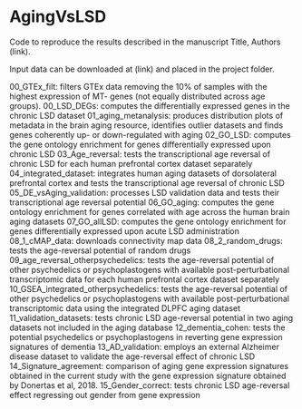 # AgingVsLSD

Code to reproduce the results described in the manuscript Title, Authors (link).

Input data can be downloaded at (link) and placed in the project folder.

00_GTEx_filt: filters GTEx data removing the 10% of samples with the highest expression of MT- genes (not equally distributed across age groups).
00_LSD_DEGs: computes the differentially expressed genes in the chronic LSD dataset
01_aging_metanalysis: produces distribution plots of metadata in the brain aging resource, identifies outlier datasets and finds genes coherently up- or down-regulated with aging
02_GO_LSD: computes the gene ontology enrichment for genes differentially expressed upon chronic LSD
03_Age_reversal: tests the transcriptional age reversal of chronic LSD for each human prefrontal cortex dataset separately
04_integrated_dataset: integrates human aging datasets of dorsolateral prefrontal cortex and tests the transcriptional age reversal of chronic LSD
05_DE_vsAging_validation: processes LSD validation data and tests their transcriptional age reversal potential
06_GO_aging: computes the gene ontology enrichment for genes correlated with age across the human brain aging datasets
07_GO_allLSD: computes the gene ontology enrichment for genes differentially expressed upon acute LSD administration
08_1_cMAP_data: downloads connectivity map data
08_2_random_drugs: tests the age-reversal potential of random drugs
09_age_reversal_otherpsychedelics: tests the age-reversal potential of other psychedelics or psychoplastogens with available post-perturbational transcriptomic data for each human prefrontal cortex dataset separately
10_GSEA_integrated_otherpsychedelics: tests the age-reversal potential of other psychedelics or psychoplastogens with available post-perturbational transcriptomic data using the integrated DLPFC aging dataset
11_validation_datasets: tests chronic LSD age-reversal potential in two aging datasets not included in the aging database
12_dementia_cohen: tests the potential psychedelics or psychoplastogens in reverting gene expression signatures of dementia
13_AD_validation: employs an external Alzheimer disease dataset to validate the age-reversal effect of chronic LSD
14_Signature_agreement: comparison of aging gene expression signatures obtained in the current study with the gene expression signature obtained by Donertas et al, 2018.
15_Gender_correct: tests chronic LSD age-reversal effect regressing out gender from gene expression
